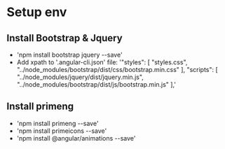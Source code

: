 # Setup env

## Install Bootstrap & Jquery
- 'npm install bootstrap jquery --save'
- Add xpath to '.angular-cli.json' file:
    '"styles": [
        "styles.css",
        "../node_modules/bootstrap/dist/css/bootstrap.min.css"
    ],
    "scripts": [
        "../node_modules/jquery/dist/jquery.min.js",
        "../node_modules/bootstrap/dist/js/bootstrap.min.js"
    ],'

## Install primeng
- 'npm install primeng --save'
- 'npm install primeicons --save'
- 'npm install @angular/animations --save'